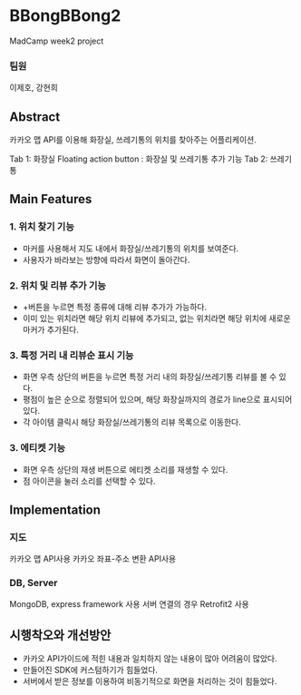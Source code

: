 # BBongBBong2
MadCamp week2 project
### 팀원
이제호, 강현희
## Abstract

카카오 맵 API를 이용해 화장실, 쓰레기통의 위치를 찾아주는 어플리케이션.

Tab 1: 화장실
Floating action button : 화장실 및 쓰레기통 추가 기능
Tab 2: 쓰레기통


## Main Features

### 1. 위치 찾기 기능

- 마커를 사용해서 지도 내에서 화장실/쓰레기통의 위치를 보여준다.
- 사용자가 바라보는 방향에 따라서 화면이 돌아간다.

### 2. 위치 및 리뷰 추가 기능 
- +버튼을 누르면 특정 종류에 대해 리뷰 추가가 가능하다.
- 이미 있는 위치라면 해당 위치 리뷰에 추가되고, 없는 위치라면 해당 위치에 새로운 마커가 추가된다.

### 3. 특정 거리 내 리뷰순 표시 기능
- 화면 우측 상단의 버튼을 누르면 특정 거리 내의 화장실/쓰레기통 리뷰를 볼 수 있다. 
- 평점이 높은 순으로 정렬되어 있으며, 해당 화장실까지의 경로가 line으로 표시되어 있다.
- 각 아이템 클릭시 해당 화장실/쓰레기통의 리뷰 목록으로 이동한다.

### 3. 에티켓 기능
- 화면 우측 상단의 재생 버튼으로 에티켓 소리를 재생할 수 있다.
- 점 아이콘을 눌러 소리를 선택할 수 있다.

## Implementation

### 지도
카카오 맵 API사용
카카오 좌표-주소 변환 API사용

### DB, Server
MongoDB, express framework 사용
서버 연결의 경우 Retrofit2 사용

## 시행착오와 개선방안
- 카카오 API가이드에 적힌 내용과 일치하지 않는 내용이 많아 어려움이 많았다.
- 만들어진 SDK에 커스텀하기가 힘들었다.
- 서버에서 받은 정보를 이용하여 비동기적으로 화면을 처리하는 것이 힘들었다.
